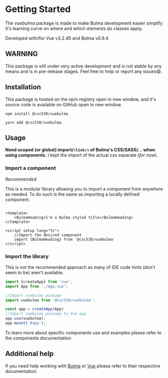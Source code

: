 # Getting Started

The *vuebulma* package is made to make Bulma development easier simplify it's learning curve on where and which elements
do classes apply.

Developed with/for Vue v3.2.45 and Bulma v0.9.4

## WARNING

This package is still under very active development and is not stable by any means and is in pre-release stages. Feel
free to help or report any issues😄.

## Installation

This package is hosted on the npm registry open in new window, and it's source code is available on GitHub open in new
window.

```ps1:no-line-numbers
npm install @csc530/vuebulma
```

```bat:no-line-numbers
yarn add @csc530/vuebulma
```

## Usage

**Need scoped (or global) import/`<link/>` of Bulma's CSS/SASS/... when using components.** I kept the import of the
actual css separate (*for now*).

### Import a component

*Recommended*

This is a modular library allowing you to import a component from anywhere as needed. To do such is the same as
importing a locally defined component.

```vue

<template>
	<BulmaHeading>I'm a Bulma styled title</BulmaHeading>
</template>

<script setup lang="ts">
	//Import the desired component
	import {BulmaHeading} from '@csc530/vuebulma'
</script>
```

### Import the library

This is not the recommended approach as many of IDE code hints (don't seem to be) aren't available.

```js
import {createApp} from 'vue';
import App from './App.vue';

//Import vuebulma package
import vuebulma from '@csc530/vuebulma';

const app = createApp(App)
//Import vuebulma package to Vue app
app.use(vuebulma);
app.mount('#app');
```

To learn more about specific components use and examples please refer to the components documentation

## Additional help

If you need help working with [Bulma](https://bulma.io/documentation/)
or [Vue](https://v3.vuejs.org/guide/introduction.html) please refer to their respective documentation.
